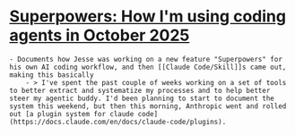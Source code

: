 # [Superpowers: How I'm using coding agents in October 2025](https://blog.fsck.com/2025/10/09/superpowers/)
	- Documents how Jesse was working on a new feature "Superpowers" for his own AI coding workflow, and then [[Claude Code/Skill]]s came out, making this basically
		- > I've spent the past couple of weeks working on a set of tools to better extract and systematize my processes and to help better steer my agentic buddy. I'd been planning to start to document the system this weekend, but then this morning, Anthropic went and rolled out [a plugin system for claude code](https://docs.claude.com/en/docs/claude-code/plugins).